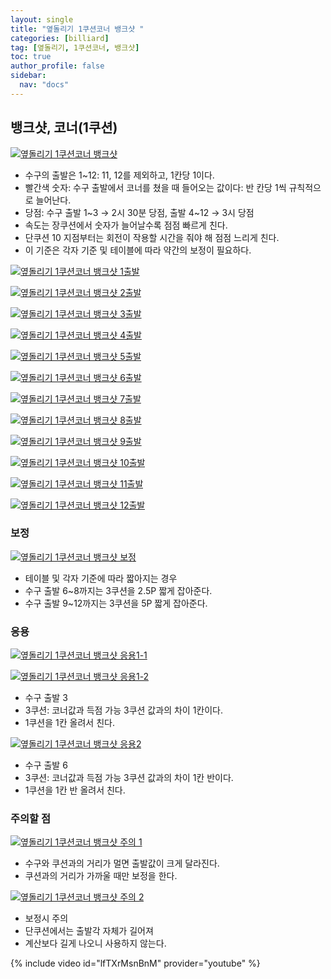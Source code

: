 ```yaml
---
layout: single
title: "옆돌리기 1쿠션코너 뱅크샷 "
categories: [billiard]
tag: [옆돌리기, 1쿠션코너, 뱅크샷] 
toc: true
author_profile: false
sidebar:
  nav: "docs"
---
```


## 뱅크샷, 코너(1쿠션)
[![옆돌리기 1쿠션코너 뱅크샷](/images/옆돌리기_1쿠션코너_뱅크샷.png)](/images/옆돌리기_1쿠션코너_뱅크샷.png)
- 수구의 출발은 1~12: 11, 12를 제외하고, 1칸당 1이다.
- 빨간색 숫자: 수구 출발에서 코너를 쳤을 때 들어오는 값이다: 반 칸당 1씩 규칙적으로 늘어난다.
- 당점: 수구 출발 1~3 → 2시 30분 당점, 출발 4~12 → 3시 당점
- 속도는 장쿠션에서 숫자가 늘어날수록 점점 빠르게 친다.
- 단쿠션 10 지점부터는 회전이 작용할 시간을 줘야 해 점점 느리게 친다.
- 이 기준은 각자 기준 및 테이블에 따라 약간의 보정이 필요하다.


[![옆돌리기 1쿠션코너 뱅크샷 1출발](/images/옆돌리기_1쿠션코너_뱅크샷_1출발.png)](/images/옆돌리기_1쿠션코너_뱅크샷_1출발.png)

[![옆돌리기 1쿠션코너 뱅크샷 2출발](/images/옆돌리기_1쿠션코너_뱅크샷_2출발.png)](/images/옆돌리기_1쿠션코너_뱅크샷_2출발.png)

[![옆돌리기 1쿠션코너 뱅크샷 3출발](/images/옆돌리기_1쿠션코너_뱅크샷_3출발.png)](/images/옆돌리기_1쿠션코너_뱅크샷_3출발.png)

[![옆돌리기 1쿠션코너 뱅크샷 4출발](/images/옆돌리기_1쿠션코너_뱅크샷_4출발.png)](/images/옆돌리기_1쿠션코너_뱅크샷_4출발.png)

[![옆돌리기 1쿠션코너 뱅크샷 5출발](/images/옆돌리기_1쿠션코너_뱅크샷_5출발.png)](/images/옆돌리기_1쿠션코너_뱅크샷_5출발.png)

[![옆돌리기 1쿠션코너 뱅크샷 6출발](/images/옆돌리기_1쿠션코너_뱅크샷_6출발.png)](/images/옆돌리기_1쿠션코너_뱅크샷_6출발.png)

[![옆돌리기 1쿠션코너 뱅크샷 7출발](/images/옆돌리기_1쿠션코너_뱅크샷_7출발.png)](/images/옆돌리기_1쿠션코너_뱅크샷_7출발.png)

[![옆돌리기 1쿠션코너 뱅크샷 8출발](/images/옆돌리기_1쿠션코너_뱅크샷_8출발.png)](/images/옆돌리기_1쿠션코너_뱅크샷_8출발.png)

[![옆돌리기 1쿠션코너 뱅크샷 9출발](/images/옆돌리기_1쿠션코너_뱅크샷_9출발.png)](/images/옆돌리기_1쿠션코너_뱅크샷_9출발.png)

[![옆돌리기 1쿠션코너 뱅크샷 10출발](/images/옆돌리기_1쿠션코너_뱅크샷_10출발.png)](/images/옆돌리기_1쿠션코너_뱅크샷_10출발.png)

[![옆돌리기 1쿠션코너 뱅크샷 11출발](/images/옆돌리기_1쿠션코너_뱅크샷_11출발.png)](/images/옆돌리기_1쿠션코너_뱅크샷_11출발.png)

[![옆돌리기 1쿠션코너 뱅크샷 12출발](/images/옆돌리기_1쿠션코너_뱅크샷_12출발.png)](/images/옆돌리기_1쿠션코너_뱅크샷_12출발.png)

### 보정
[![옆돌리기 1쿠션코너 뱅크샷 보정](/images/옆돌리기_1쿠션코너_뱅크샷_보정.png)](/images/옆돌리기_1쿠션코너_뱅크샷_보정.png)
- 테이블 및 각자 기준에 따라 짧아지는 경우
- 수구 출발 6~8까지는 3쿠션을 2.5P 짧게 잡아준다.
- 수구 출발 9~12까지는 3쿠션을 5P 짧게 잡아준다.

### 응용
[![옆돌리기 1쿠션코너 뱅크샷 응용1-1](/images/옆돌리기_1쿠션코너_뱅크샷_응용1-1.png)](/images/옆돌리기_1쿠션코너_뱅크샷_응용1-1.png)

[![옆돌리기 1쿠션코너 뱅크샷 응용1-2](/images/옆돌리기_1쿠션코너_뱅크샷_응용1-2.png)](/images/옆돌리기_1쿠션코너_뱅크샷_응용1-2.png)
- 수구 출발 3
- 3쿠션: 코너값과 득점 가능 3쿠션 값과의 차이 1칸이다.
- 1쿠션을 1칸 올려서 친다.

[![옆돌리기 1쿠션코너 뱅크샷 응용2](/images/옆돌리기_1쿠션코너_뱅크샷_응용2.png)](/images/옆돌리기_1쿠션코너_뱅크샷_응용2.png)
- 수구 출발 6
- 3쿠션: 코너값과 득점 가능 3쿠션 값과의 차이 1칸 반이다.
- 1쿠션을 1칸 반 올려서 친다.

### 주의할 점
[![옆돌리기 1쿠션코너 뱅크샷 주의 1](/images/옆돌리기_1쿠션코너_뱅크샷_주의1.png)](/images/옆돌리기_1쿠션코너_뱅크샷_주의1.png)
- 수구와 쿠션과의 거리가 멀면 출발값이 크게 달라진다.
- 쿠션과의 거리가 가까울 때만 보정을 한다.

[![옆돌리기 1쿠션코너 뱅크샷 주의 2](/images/옆돌리기_1쿠션코너_뱅크샷_주의2.png)](/images/옆돌리기_1쿠션코너_뱅크샷_주의2.png)
- 보정시 주의
- 단쿠션에서는 출발각 자체가 길어져 
- 계산보다 길게 나오니 사용하지 않는다.

{% include video id="lfTXrMsnBnM" provider="youtube" %}
